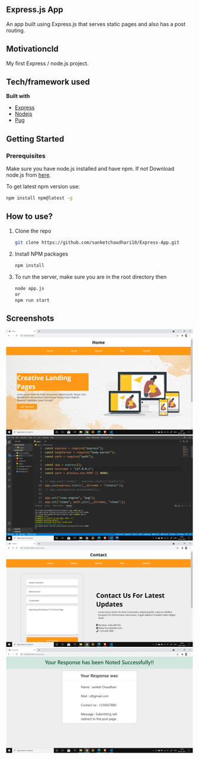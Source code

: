 ## Express.js App

An app built using Express.js that serves static pages and also has a post routing.

## Motivationcld

My first Express / node.js project.

## Tech/framework used

**Built with**

- [Express](https://expressjs.com/)
- [Nodejs](https://nodejs.org/en/)
- [Pug](https://pugjs.org/api/getting-started.html)

## Getting Started

### Prerequisites

Make sure you have node.js installed and have npm. If not Download node.js from [here](https://nodejs.org/en/download/).

To get latest npm version use:

```sh
npm install npm@latest -g
```

## How to use?

1. Clone the repo
   ```sh
   git clone https://github.com/sanketchaudhari10/Express-App.git
   ```
2. Install NPM packages
   ```sh
   npm install
   ```
3. To run the server, make sure you are in the root directory then
   ```
   node app.js
   or
   npm run start
   ```

## Screenshots

<img src = "static/assets/Screenshots/home.png" width="700"/>

<img src = "static/assets/Screenshots/app.png" width="700"/>

<img src = "static/assets/Screenshots/contact.png" width="700"/>

<img src = "static/assets/Screenshots/post.png" width="700"/>
